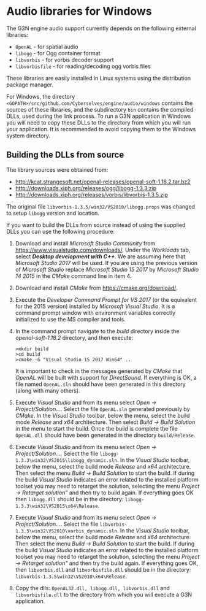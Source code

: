 # Audio libraries for Windows

The G3N engine audio support currently depends on the following external libraries:

- `OpenAL`        - for spatial audio
- `libogg`        - for Ogg container format
- `libvorbis`     - for vorbis decoder support
- `libvorbisfile` - for reading/decoding ogg vorbis files

These libraries are easily installed in Linux systems using the distribution package manager.

For Windows, the directory `<GOPATH>/src/github.com/Cyberselves/engine/audio/windows`
contains the sources of these libraries, and the subdirectory `bin` contains the compiled DLLs,
used during the link process. To run a G3N application in Windows you will need
to copy these DLLs to the directory from which you will run your application.
It is recommended to avoid copying them to the Windows system directory.

## Building the DLLs from source

The library sources were obtained from:
- http://kcat.strangesoft.net/openal-releases/openal-soft-1.18.2.tar.bz2
- http://downloads.xiph.org/releases/ogg/libogg-1.3.3.zip
- http://downloads.xiph.org/releases/vorbis/libvorbis-1.3.5.zip

The original file `libvorbis-1.3.5/win32/VS2010/libogg.props` was changed to setup
`libogg` version and location.

If you want to build the DLLs from source instead of using the supplied DLLs you
can use the following procedure:

1. Download and install *Microsoft Studio Community* from https://www.visualstudio.com/downloads/.
   Under the *Workloads* tab, select ***Desktop development with C++***.
   We are assuming here that *Microsoft Studio 2017* will be used. If you are using the previous
   version of *Microsoft Studio* replace *Microsoft Studio 15 2017* by *Microsoft Studio 14 2015*
   in the *CMake* command line in item 4.

2. Download and install *CMake* from https://cmake.org/download/.

3. Execute the *Developer Command Prompt for VS 2017* (or the equivalent for the 2015 version)
   installed by *Microsoft Visual Studio*.
   It is a command prompt window with environment variables correctly initialized to use
   the MS compiler and tools.

4. In the command prompt navigate to the *build* directory inside the *openal-soft-1.18.2* directory, and then execute:
   ```
   >mkdir build
   >cd build
   >cmake -G "Visual Studio 15 2017 Win64" ..
   ``` 
  
   It is important to check in the messages generated by *CMake* that *OpenAL* will be built
   with support for *DirectSound*.
   If everything is OK, a file named `OpenAL.sln` should have been generated in this
   directory (along with many others).

5. Execute *Visual Studio* and from its menu select *Open -> Project/Solution...*.
   Select the file `OpenAL.sln` generated previously by *CMake*.
   In the *Visual Studio* toolbar, below the menu, select the build mode *Release*
   and *x64* architecture.
   Then select *Build -> Build Solution* in the menu to start the build.
   Once the build is complete the file `OpenAL.dll` should have been generated in the directory `build/Release`.
    
6. Execute *Visual Studio* and from its menu select *Open -> Project/Solution...*.
   Select the file `libogg-1.3.3\win32\VS2015\libogg_dynamic.sln`.
   In the *Visual Studio* toolbar, below the menu, select the build mode *Release*
   and *x64* architecture.
   Then select the menu *Build -> Build Solution* to start the build.
   If during the build *Visual Studio* indicates an error related to
   the installed platform toolset you may need to retarget the solution,
   selecting the menu *Project -> Retarget solution"* and then try to build again.
   If everything goes OK then `libogg.dll` should be in the directory:
   `libogg-1.3.3\win32\VS2015\x64\Release`.

7. Execute *Visual Studio* and from its menu select *Open -> Project/Solution...*.
   Select the file `libvorbis-1.3.5\win32\VS2010\vorbis_dynamic.sln`.
   In the *Visual Studio* toolbar, below the menu, select the build mode *Release*
   and *x64* architecture.
   Then select the menu *Build -> Build Solution* to start the build.
   If during the build *Visual Studio* indicates an error related to
   the installed platform toolset you may need to retarget the solution,
   selecting the menu *Project -> Retarget solution"* and then try the build again.
   If everything goes OK, then `libvorbis.dll` and `libvorbisfile.dll` should be in the directory:
   `libvorbis-1.3.5\win32\VS2010\x64\Release`.

8. Copy the dlls: `OpenAL32.dll, libogg.dll, libvorbis.dll` and `libvorbisfile.dll`
   to the directory from which you will execute a G3N application.


